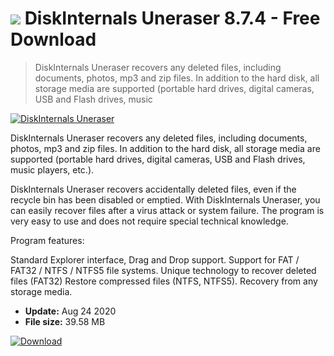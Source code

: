 # ![](https://cdn.softexe.net/static/icon/f/diskinternals-uneraser-1953.png) DiskInternals Uneraser 8.7.4 - Free Download

> DiskInternals Uneraser recovers any deleted files, including documents, photos, mp3 and zip files. In addition to the hard disk, all storage media are supported (portable hard drives, digital cameras, USB and Flash drives, music

[![DiskInternals Uneraser](https://gallery.dpcdn.pl/imgc/Tools/84762/g_-_420x350_1.5_-_x3d3131c1-7f24-463f-bc6c-60cffc66bf2e.png)](https://softexe.net/win/disks-files/data-recovery/diskinternals-uneraser:paec.html)

DiskInternals Uneraser recovers any deleted files, including documents, photos, mp3 and zip files. In addition to the hard disk, all storage media are supported (portable hard drives, digital cameras, USB and Flash drives, music players, etc.).

DiskInternals Uneraser recovers accidentally deleted files, even if the recycle bin has been disabled or emptied. With DiskInternals Uneraser, you can easily recover files after a virus attack or system failure. The program is very easy to use and does not require special technical knowledge.

Program features:


Standard Explorer interface, Drag and Drop support.
Support for FAT / FAT32 / NTFS / NTFS5 file systems.
Unique technology to recover deleted files (FAT32)
Restore compressed files (NTFS, NTFS5).
Recovery from any storage media.


- **Update:** Aug 24 2020
- **File size:** 39.58 MB

[![Download](https://cdn.softexe.net/static/img/download.png)](https://softexe.net/win/disks-files/data-recovery/diskinternals-uneraser:paec.html)

